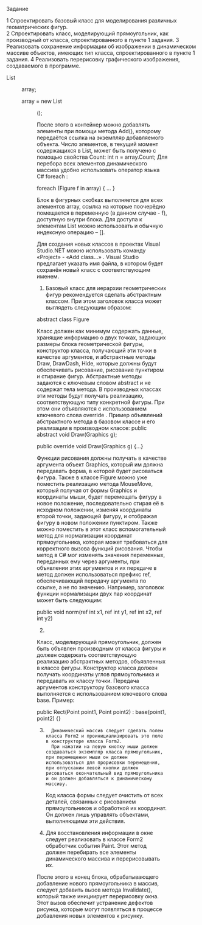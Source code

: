 Задание

1 Спроектировать базовый класс  для моделирования различных геоматрических фигур.  
2 Спроектировать класс, моделирующий прямоугольник, как производный от класса, спроектированного в пункте 1 задания.
3 Реализовать сохранение информации об изображении в динамическом массиве объектов, имеющих тип класса, спроектированного в пункте 1 задания.
4  Реализовать перерисовку графического изображения, создаваемого в программе.

List<Figure> array;

array = new List<Figure>(); 

После этого в контейнер можно добавлять элементы при помощи метода Add(), которому передаётся ссылка на экземпляр добавляемого объекта.
Число элементов, в текущий момент содержащихся в List, может быть получено с помощью свойства Count: 
int  n =  array.Count;
Для перебора всех элементов динамического массива удобно использовать оператор языка C# foreach :

foreach (Figure f in array) { … }

Блок в фигурных скобках выполняется для всех элементов array, ссылка на которые поочерёдно помещается в переменную (в данном случае - f), доступную внутри блока. Для доступа к элементам List можно использовать и обычную индексную операцию – [].

Для создания новых классов в проектах Visual Studio.NET можно использовать  команду «Project» - «Add class…» . Visual Studio предлагает указать имя файла, в котором будет сохранён новый класс с соответствующим именем.

1.    Базовый класс для иерархии геометрических фигур рекомендуется сделать абстрактным классом. 
При этом заголовок класса может выглядеть следующим образом:

abstract class Figure

Класс должен как минимум содержать данные, хранящие информацию о двух точках, задающих размеры блока геометрической фигуры, конструктор класса, получающий эти точки в качестве аргументов, и  абстрактные  методы Draw, DrawDash, Hide, которые должны будут  обеспечивать рисование, рисование пунктиром и стирание фигур. Абстрактные методы задаются с ключевым словом abstract  и не содержат тела метода. В производных классах эти методы  будут получать реализацию, соответствующую типу конкретной фигуры. При этом они объявляются с использованием ключевого слова override . Пример объявлений абстрактного метода в базовом классе и его реализации в производном классе:
public abstract void Draw(Graphics g);

public override void Draw(Graphics g) {…}


 Функции рисования должны получать в качестве аргумента объект Graphics, который им должна передавать форма, в которой будет рисоваться фигура. 
Также в классе Figure можно уже поместить реализацию метода MouseMove, который получая от формы Graphics и координаты мыши, будет перемещать фигуру в новое положение, последовательно стирая её в исходном положении, изменяя координаты второй точки, задающей фигуру, и отображая фигуру в новом положении пунктиром.
 Также можно поместить в этот класс вспомогательный метод для нормализации координат прямоугольника, которая может требоваться для корректного вызова    функций рисования. Чтобы метод в C# мог изменять значения переменных, переданных ему через аргументы, при объявлении этих аргументов и их передаче в метод должен использоваться префикс ref, обеспечивающий передачу аргумента по ссылке, а не по значению. Например, заголовок функции нормализации двух пар координат может быть следующим:

public void norm(ref int x1, ref int y1, ref int x2, ref int y2) 

2. 
Класс, моделирующий прямоугольник, должен быть объявлен производным от класса фигуры и должен содержать соответствующую  реализацию абстрактных методов, объявленных в классе фигуры. Конструктор класса должен получать координаты углов прямоугольника и передавать их классу точки. Передача аргументов конструктору базового класса выполняется с использованием ключевого слова  base. Пример:

public Rect(Point point1, Point point2) : base(point1, point2) {}

3.
         Динамический массив следует сделать полем класса Form2 и проинициализировать это поле в конструкторе класса Form2. 
         При нажатии на левую кнопку мыши должен создаваться экземпляр класса прямоугольник, при перемещении мыши он должен использоваться для прорисовки перемещения, при отпускании левой кнопки должен рисоваться окончательный вид прямоугольника и он должен добавляться к динамическому массиву.
      Код класса формы следует очистить от всех деталей, связанных с рисованием прямоугольников и обработкой их координат. Он должен лишь управлять объектами, выполняющими эти действия.
	
4.
      Для восстановления информации в окне следует реализовать в классе Form2 обработчик события Paint. Этот метод должен перебирать все элементы динамического массива и перерисовывать их.

После этого в конец блока, обрабатывающего добавление нового прямоугольника в массив, следует добавить вызов метода Invalidate(), который также инициирует перерисовку окна. Этот вызов обеспечит  устранение дефектов  рисунка, которые могут появляться в процессе добавления новых элементов к рисунку.


